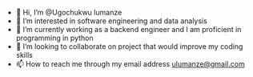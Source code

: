 - 👋 Hi, I’m @Ugochukwu lumanze
- 👀 I’m interested in software engineering and data analysis
- 🌱 I’m currently working as a backend engineer and I am proficient in programming in python
- 💞️ I’m looking to collaborate on project that would improve my coding skills
- 📫 How to reach me through my email address ulumanze@gmail.com

<!---
Ugochukwulumanze/Ugochukwulumanze is a ✨ special ✨ repository because its `README.md` (this file) appears on your GitHub profile.
You can click the Preview link to take a look at your changes.
--->
